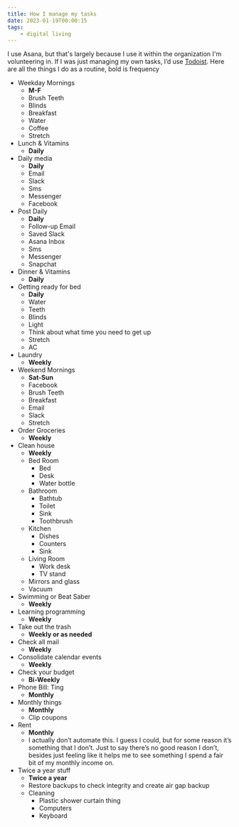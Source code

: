 ```yaml
---
title: How I manage my tasks
date: 2023-01-19T00:00:15
tags:
    - digital living
---
```


I use Asana, but that's largely because I use it within the organization I'm volunteering in. If I was just managing my own tasks, I’d use [Todoist](https://todoist.com/). Here are all the things I do as a routine, bold is frequency
* Weekday Mornings
   * **M-F**
   * Brush Teeth
   * Blinds
   * Breakfast
   * Water
   * Coffee
   * Stretch
* Lunch & Vitamins
   * **Daily**
* Daily media
   * **Daily**
   * Email
   * Slack
   * Sms
   * Messenger
   * Facebook
* Post Daily
   * **Daily**
   * Follow-up Email
   * Saved Slack
   * Asana Inbox
   * Sms
   * Messenger
   * Snapchat
* Dinner & Vitamins
   * **Daily**
* Getting ready for bed
   * **Daily**
   * Water
   * Teeth
   * Blinds
   * Light
   * Think about what time you need to get up
   * Stretch
   * AC
* Laundry
   * **Weekly**
* Weekend Mornings
   * **Sat-Sun**
   * Facebook
   * Brush Teeth
   * Breakfast
   * Email
   * Slack
   * Stretch
* Order Groceries
   * **Weekly**
* Clean house
   * **Weekly**
   * Bed Room
      * Bed
      * Desk
      * Water bottle
   * Bathroom
      * Bathtub
      * Toilet
      * Sink
      * Toothbrush
   * Kitchen
      * Dishes
      * Counters
      * Sink
   * Living Room
      * Work desk
      * TV stand
   * Mirrors and glass
   * Vacuum
* Swimming or Beat Saber
   * **Weekly**
* Learning programming
   * **Weekly**
* Take out the trash
   * **Weekly or as needed**
* Check all mail
   * **Weekly**
* Consolidate calendar events
   * **Weekly**
* Check your budget
   * **Bi-Weekly**
* Phone Bill: Ting
   * **Monthly**
* Monthly things
   * **Monthly**
   * Clip coupons
* Rent
   * **Monthly**
   * I actually don’t automate this. I guess I could, but for some reason it’s something that I don’t. Just to say there’s no good reason I don’t, besides just feeling like it helps me to see something I spend a fair bit of my monthly income on.
* Twice a year stuff
   * **Twice a year**
   * Restore backups to check integrity and create air gap backup
   * Cleaning
      * Plastic shower curtain thing
      * Computers
      * Keyboard